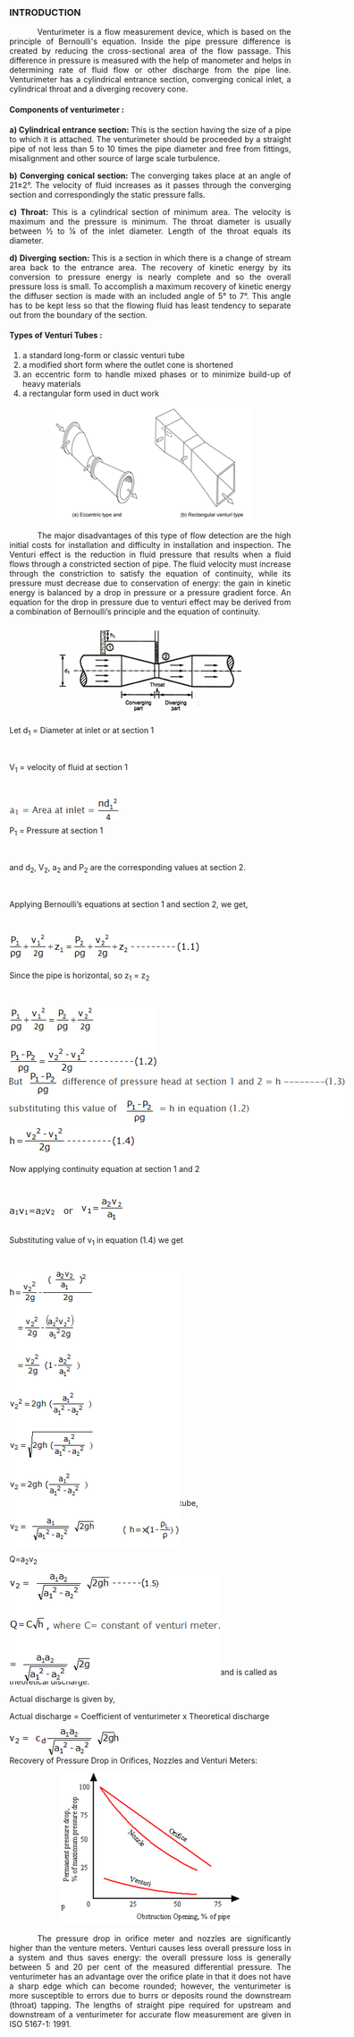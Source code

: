 ### INTRODUCTION<br>

<p style="text-indent: 50px; text-align: justify;">Venturimeter is a flow measurement device, which is based on the principle of Bernoulli's equation. Inside the pipe pressure difference is created by reducing the cross-sectional area of the flow passage. This difference in pressure is measured with the help of manometer and helps in determining rate of fluid flow or other discharge from the pipe line. Venturimeter has a cylindrical entrance section, converging conical inlet, a cylindrical throat and a diverging recovery cone. </p>

#### Components of venturimeter :

<p style="text-align:justify;"><strong>a) Cylindrical entrance section: </strong>This is the section having the size of a pipe to which it is attached. The venturimeter should be proceeded by a straight pipe of not less than 5 to 10 times the pipe diameter and free from fittings, misalignment and other source of large scale turbulence.</p>

<p style="text-align:justify;"><strong>b) Converging conical section: </strong>The converging takes place at an angle of 21±2&deg;. The velocity of fluid increases as it passes through the converging section and correspondingly the static pressure falls.</p>

<p style="text-align:justify;"><strong>c) Throat: </strong>This is a cylindrical section of minimum area. The velocity is maximum and the pressure is minimum. The throat diameter is usually between ½ to ¼ of the inlet diameter. Length of the throat equals its diameter.</p>

<p style="text-align:justify;"><strong>d) Diverging section: </strong>This is a section in which there is a change of stream area back to the entrance area. The recovery of kinetic energy by its conversion to pressure energy is nearly complete and so the overall pressure loss is small. To accomplish a maximum recovery of kinetic energy the diffuser section is made with an included angle of 5&deg; to 7&deg;. This angle has to be kept less so that the flowing fluid has least tendency to separate out from the boundary of the section.</p>

#### Types of Venturi Tubes :

<ol style="list-style-type: decimal; text-align: justify;">
<li>a standard long-form or classic venturi tube </li>
<li>a modified short form where the outlet cone is shortened </li>
<li>an eccentric form to handle mixed phases or to minimize build-up of heavy materials </li>
<li>a rectangular form used in duct work</li>

</ol>

<p><center><img src="images/exp5-1.png"style="width:360px; height:206px;"></img></center></p>

<p style="text-indent: 50px; text-align: justify;">The major disadvantages of this type of flow detection are the high initial costs for installation and difficulty in installation and inspection. The Venturi effect is the reduction in fluid pressure that results when a fluid flows through a constricted section of pipe. The fluid velocity must increase through the constriction to satisfy the equation of continuity, while its pressure must decrease due to conservation of energy: the gain in kinetic energy is balanced by a drop in pressure or a pressure gradient force. An equation for the drop in pressure due to venturi effect may be derived from a combination of Bernoulli’s principle and the equation of continuity.</p>

<p><center><img src="images/exp5-2.png"style="width:345px; height:164px;"></img></center></p>

<p >Let d<sub>1</sub> = Diameter at inlet or at section 1</p></br>
<p >V<sub>1</sub> = velocity of fluid at section 1</p></br>
<p ><img src="images/exp5-3.PNG" style="position: absolute; width:196px; height:38px; "/></p></br></br>

<p>P<sub>1</sub> = Pressure at section 1</p></br>
<p>and d<sub>2</sub>, V<sub>2</sub>, a<sub>2</sub> and P<sub>2</sub> are the corresponding values at section 2.</p></br>
<p>Applying Bernoulli’s equations at section 1 and section 2, we get,</p></br>

<img src="images/exp5-4.png" style="position:absolute; width:341px; height:43px; "/></br></br></br>

<p>Since the pipe is horizontal, so z<sub>1</sub> = z<sub>2</sub></p></br>

<img src="images/exp5-5.png" style="position:absolute; width:264px; height:118px; "/></br></br></br></br></br></br>

<p><img src="images/exp5-6.png" style="position:absolute; width:600px; height:89px;"/></p></br></br></br></br></br>

<img src="images/exp5-7.png" style="position:absolute; width:223px; height:45px; "/></br></br></br>

<p>Now applying continuity equation at section 1 and 2</p></br>

<img src="images/exp5-8.png" style="position:absolute; width:207px; height:42px; "/></br></br></br>

<p>Substituting value of v<sub>1</sub> in equation (1.4) we get</p></br>

<img src="images/exp5-9.png" style="position:absolute; width:306px; height:496px; "/></br></br></br></br></br></br></br></br></br></br></br></br></br></br></br></br></br></br></br></br></br></br>

<p>Where,</br> x = difference between the liquid column in U tube,</br> ρ<sub>L</sub> = density of lighter liquid,</br> ρ = density of liquid flowing through pipe.</p>
<p>But, discharge through venturimeter,</p>
<p>Q=a<sub>2</sub>v<sub>2</sub></p>

<img src="images/exp5-10.png" style="position:absolute; width:379px; height:192px; "/></br></br></br></br></br></br></br></br></br>

<p>Equation (1.5) gives the discharge under ideal conditions and is called as theoretical discharge.</p>
<p>Actual discharge is given by,</p>
<p>Actual discharge = Coefficient of venturimeter  x Theoretical discharge</p>

<img src="images/exp5-11.png" style="position:absolute; width:197px; height:48px; "/></br></br>

<p>Recovery of Pressure Drop in Orifices, Nozzles and Venturi Meters: </p>

<center><img src="images/exp5-12.png" style=" width:321px; height:270px; "/></center>

<p style="text-indent:50px; text-align: justify;">The pressure drop in orifice meter and nozzles are significantly higher than the venture meters. Venturi causes less overall pressure loss in a system and thus saves energy: the overall pressure loss is generally between 5 and 20 per cent of the measured differential pressure. The venturimeter has an advantage over the orifice plate in that it does not have a sharp edge which can become rounded; however, the venturimeter is more susceptible to errors due to burrs or deposits round the downstream (throat) tapping. The lengths of straight pipe required for upstream and downstream of a venturimeter for accurate flow measurement are given in ISO 5167-1: 1991.</p>
